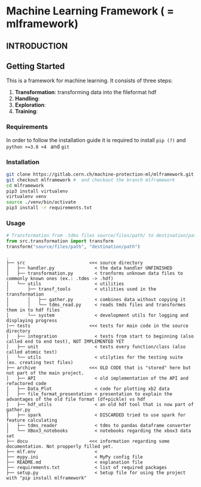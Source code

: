 # Machine Learning Framework ( = mlframework)
## INTRODUCTION

## Getting Started
This is a framework for machine learning. It consists of three steps:
1) **Transformation**: transforming data into the fileformat hdf
2) **Handling**: 
3) **Exploration**:
4) **Training**:
### Requirements
In order to follow the installation guide it is required to install
```pip (?)``` and ```python >=3.8 <4 ``` and ```git```

### Installation
```bash
git clone https://gitlab.cern.ch/machine-protection-ml/mlframework.git # Clone the gitlab project
git checkout mlframework #  and checkout the branch mlframework
cd mlframework
pip3 install virtualenv
virtualenv venv
source ./venv/bin/activate
pip3 install -r requirements.txt
```

### Usage
```python
# Transformation from .tdms files source/files/path/ to destination/path/
from src.transformation import transform
transform("source/files/path", "destination/path")
```

```angular2html (tree -A -I "__init__.py|venv|__pycache__|log_files)
.
├── src                        <<< source directory
│   ├── handler.py               < the data handler UNFINISHED
│   ├── transformation.py        < tranforms unknown data files to commonly known ones (ex.: .tdms -> .hdf)
│   └── utils                    < utilities
│       ├── transf_tools         < utilities used in the transformation
│       │   ├── gather.py        < combines data without copying it
│       │   └── tdms_read.py     < reads tmds files and transformes them in to hdf files
│       └── system               < development utils for logging and displaying progress
│── tests                      <<< tests for main code in the source directory
│   ├── integration              < tests from start to beginning (also called end to end test), NOT IMPLEMENTED YET
│   ├── unit                     < tests every function/class (also called atomic test)
│   └── utils                    < utilyties for the testing suite (ex. creating test files)
├── archive                    <<< OLD CODE that is "stored" here but not part of the main project. 
│   ├── API                      < old implementation of the API and refactored code
│   ├── Data_Plot                < code for plotting xb2 data
│   ├── file_format_presentation < presentation to explain the advantages of the old file format (df+pickle) vs hdf
│   ├── hdf_utils                < an old hdf tool that is now part of gather.py
│   ├── spark                    < DISCARDED tried to use spark for feature calculating
│   ├── tdms_reader              < tdms to pandas dataframe converter
│   └── XBox3_notebooks          < notebooks regarding the xbox3 data set
├── docu                       <<< information regarding some documentation. Not propperly filled yet.
├── mlf.env                      <
├── mypy.ini                     < MyPy config file
├── README.md                    < explanation file
├── requirements.txt             < list of required packages
├── setup.py                     < Setup file for using the project with "pip install mlframework"
```